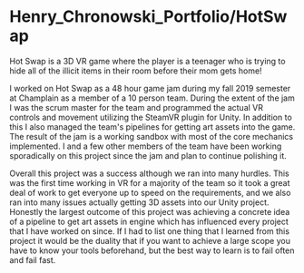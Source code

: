 # Henry_Chronowski_Portfolio/HotSwap

Hot Swap is a 3D VR game where the player is a teenager who is trying to hide all of the illicit items in their room before their mom gets home!

I worked on Hot Swap as a 48 hour game jam during my fall 2019 semester at Champlain as a member of a 10 person team. During the extent of the jam I was the scrum master for the team and programmed the actual VR controls and movement utilizing the SteamVR plugin for Unity. In addition to this I also managed the team's pipelines for getting art assets into the game.
The result of the jam is a working sandbox with most of the core mechanics implemented. I and a few other members of the team have been working sporadically on this project since the jam and plan to continue polishing it.

Overall this project was a success although we ran into many hurdles. This was the first time working in VR for a majority of the team so it took a great deal of work to get everyone up to speed on the requirements, and we also ran into many issues actually getting 3D assets into our Unity project. Honestly the largest outcome of this project was achieving a concrete idea of a pipeline to get art assets in engine which has influenced every project that I have worked on since. If I had to list one thing that I learned from this project it would be the duality that if you want to achieve a large scope you have to know your tools beforehand, but the best way to learn is to fail often and fail fast.
